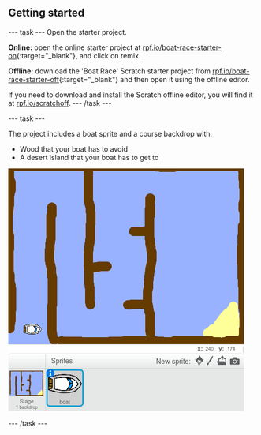 ## Getting started

--- task ---
Open the starter project.

**Online:** open the online starter project at [rpf.io/boat-race-starter-on](http://rpf.io/boat-race-starter-on){:target="_blank"}, and click on remix.

**Offline:** download the 'Boat Race' Scratch starter project from [rpf.io/boat-race-starter-off](http://rpf.io/boat-race-starter-off){:target="_blank"} and then open it using the offline editor.

If you need to download and install the Scratch offline editor, you will find it at [rpf.io/scratchoff](http://rpf.io/scratchoff).
--- /task ---

--- task ---

The project includes a boat sprite and a course backdrop with:

- Wood that your boat has to avoid
- A desert island that your boat has to get to

 ![screenshot](images/boat-starter.png) 

--- /task ---

